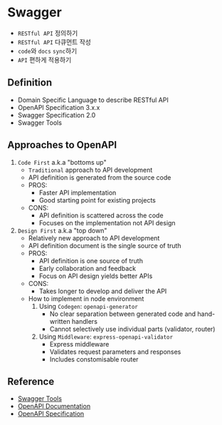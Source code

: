 # Swagger

- `RESTful API` 정의하기
- `RESTful API` 다큐먼트 작성
- `code`와 `docs` `sync`하기
- `API` 편하게 적용하기

## Definition

- Domain Specific Language to describe RESTful API
- OpenAPI Specification 3.x.x
- Swagger Specification 2.0
- Swagger Tools

## Approaches to OpenAPI

1. `Code First` a.k.a "bottoms up"
   - `Traditional` approach to API development
   - API definition is generated from the source code
   - PROS:
     - Faster API implementation
     - Good starting point for existing projects
   - CONS:
     - API definition is scattered across the code
     - Focuses on the implementation not API design
2. `Design First` a.k.a "top down"
   - Relatively new approach to API development
   - API definition document is the single source of truth
   - PROS:
     - API definition is one source of truth
     - Early collaboration and feedback
     - Focus on API design yields better APIs
   - CONS:
     - Takes longer to develop and deliver the API
   - How to implement in node environment
     1. Using `Codegen`: `openapi-generator`
        - No clear separation between generated code and hand-written handlers
        - Cannot selectively use individual parts (validator, router)
     2. Using `Middleware`: `express-openapi-validator`
        - Express middleware
        - Validates request parameters and responses
        - Includes constomisable router

## Reference

- [Swagger Tools](https://swagger.io/)
- [OpenAPI Documentation](https://oai.github.io/Documentation/)
- [OpenAPI Specification](https://spec.openapis.org/oas/v3.1.0)
